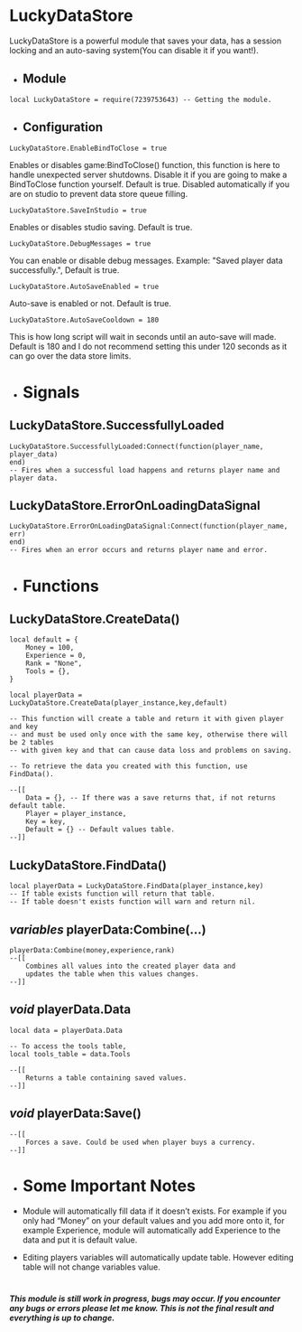 # LuckyDataStore

LuckyDataStore is a powerful module that saves your data, has a session locking and an auto-saving system(You can disable it if you want!).

- ## Module
```
local LuckyDataStore = require(7239753643) -- Getting the module.
```
- ## Configuration
```
LuckyDataStore.EnableBindToClose = true
```
Enables or disables game:BindToClose() function, this function is here to handle unexpected server shutdowns. Disable it if you are going to make a BindToClose function yourself. Default is true. Disabled automatically if you are on studio to prevent data store queue filling.
```
LuckyDataStore.SaveInStudio = true
```
Enables or disables studio saving. Default is true.

```
LuckyDataStore.DebugMessages = true
```

You can enable or disable debug messages. Example: "Saved player data successfully.", Default is true.
```
LuckyDataStore.AutoSaveEnabled = true
```
 Auto-save is enabled or not. Default is true.
```
LuckyDataStore.AutoSaveCooldown = 180 
```
This is how long script will wait in seconds until an auto-save will made. Default is 180 and I do not recommend setting this under 120 seconds as it can go over the data store limits.

- # Signals

## LuckyDataStore.SuccessfullyLoaded
```
LuckyDataStore.SuccessfullyLoaded:Connect(function(player_name, player_data)
end)
-- Fires when a successful load happens and returns player name and player data.
```
## LuckyDataStore.ErrorOnLoadingDataSignal
```
LuckyDataStore.ErrorOnLoadingDataSignal:Connect(function(player_name, err)
end)
-- Fires when an error occurs and returns player name and error.
```

- # Functions

## LuckyDataStore.CreateData()

```
local default = {
	Money = 100,
	Experience = 0,
	Rank = "None",
    Tools = {},
}

local playerData = LuckyDataStore.CreateData(player_instance,key,default)

-- This function will create a table and return it with given player and key
-- and must be used only once with the same key, otherwise there will be 2 tables
-- with given key and that can cause data loss and problems on saving.

-- To retrieve the data you created with this function, use FindData().

--[[
    Data = {}, -- If there was a save returns that, if not returns default table.
    Player = player_instance,
    Key = key,
    Default = {} -- Default values table.
--]]
```
## LuckyDataStore.FindData()
```
local playerData = LuckyDataStore.FindData(player_instance,key)
-- If table exists function will return that table.
-- If table doesn't exists function will warn and return nil.
```
## *variables* playerData:Combine(...)
```
playerData:Combine(money,experience,rank)
--[[
    Combines all values into the created player data and 
    updates the table when this values changes.
--]]
```
## *void* playerData.Data
```
local data = playerData.Data

-- To access the tools table,
local tools_table = data.Tools

--[[
    Returns a table containing saved values.
--]]
```
## *void* playerData:Save()
```
--[[
    Forces a save. Could be used when player buys a currency.
--]]
```
- # Some Important Notes

- Module will automatically fill data if it doesn’t exists. For example if you only had “Money” on your default values and you add more onto it, for example Experience, module will automatically add Experience to the data and put it is default value.

- Editing players variables will automatically update table. However editing table will not change variables value.

#

***This module is still work in progress, bugs may occur. If you encounter any bugs or errors please let me know. This is not the final result and everything is up to change.***

